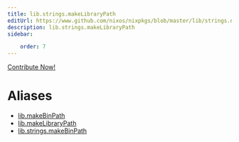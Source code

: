 ```yaml
---
title: lib.strings.makeLibraryPath
editUrl: https://www.github.com/nixos/nixpkgs/blob/master/lib/strings.nix#L264C5
description: lib.strings.makeLibraryPath
sidebar:

    order: 7
---
```


<a href="https://www.github.com/nixos/nixpkgs/blob/master/lib/strings.nix#L264C5">Contribute Now!</a>


# Aliases

- [lib.makeBinPath](/nix-doc-comments/reference/lib/lib-makeBinPath)
- [lib.makeLibraryPath](/nix-doc-comments/reference/lib/lib-makeLibraryPath)
- [lib.strings.makeBinPath](/nix-doc-comments/reference/lib/strings/lib-strings-makeBinPath)


